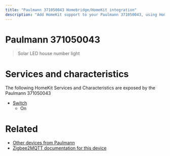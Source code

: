 ```yaml
---
title: "Paulmann 371050043 Homebridge/HomeKit integration"
description: "Add HomeKit support to your Paulmann 371050043, using Homebridge, Zigbee2MQTT and homebridge-z2m."
---
```

<!---
This file has been GENERATED using src/docgen/docgen.ts
DO NOT EDIT THIS FILE MANUALLY!
-->
# Paulmann 371050043
> Solar LED house number light


# Services and characteristics
The following HomeKit Services and Characteristics are exposed by
the Paulmann 371050043

* [Switch](../../switch.md)
  * On


# Related
* [Other devices from Paulmann](../index.md#paulmann)
* [Zigbee2MQTT documentation for this device](https://www.zigbee2mqtt.io/devices/371050043.html)